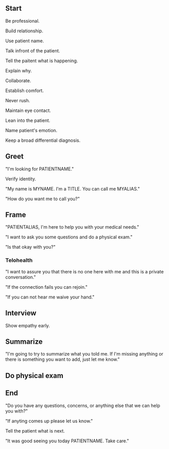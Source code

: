 ## Start

Be professional.

Build relationship.

Use patient name.

Talk infront of the patient.

Tell the paitent what is happening.

Explain why.

Collaborate.

Establish comfort.

Never rush.

Maintain eye contact.

Lean into the patient.

Name patient's emotion.

Keep a broad differential diagnosis.

## Greet

"I'm looking for PATIENTNAME."

Verify identity.

"My name is MYNAME. I'm a TITLE. You can call me MYALIAS."

"How do you want me to call you?"

## Frame

"PATIENTALIAS, I'm here to help you with your medical needs."

"I want to ask you some questions and do a physical exam."

"Is that okay with you?"

### Telohealth

"I want to assure you that there is no one here with me and this is a private conversation."

"If the connection fails you can rejoin."

"If you can not hear me waive your hand."

## Interview

Show empathy early.

## Summarize

"I'm going to try to summarize what you told me. If I'm missing anything or there is something you want to add, just let me know."

## Do physical exam

## End

"Do you have any questions, concerns, or anything else that we can help you with?"

"If anyting comes up please let us know."

Tell the patient what is next.

"It was good seeing you today PATIENTNAME. Take care."
